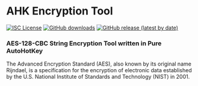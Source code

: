 # AHK Encryption Tool
[![ISC License](http://img.shields.io/badge/license-ISC-blue.svg)](https://github.com/pedroalbanese/cryptgui/blob/master/LICENSE.md) 
[![GitHub downloads](https://img.shields.io/github/downloads/pedroalbanese/cryptgui/total.svg?logo=github&logoColor=white)](https://github.com/pedroalbanese/cryptgui/releases)
[![GitHub release (latest by date)](https://img.shields.io/github/v/release/pedroalbanese/cryptgui)](https://github.com/pedroalbanese/cryptgui/releases)

### AES-128-CBC String Encryption Tool written in Pure AutoHotKey

The Advanced Encryption Standard (AES), also known by its original name Rijndael, is a specification for the encryption of electronic data established by the U.S. National Institute of Standards and Technology (NIST) in 2001.
